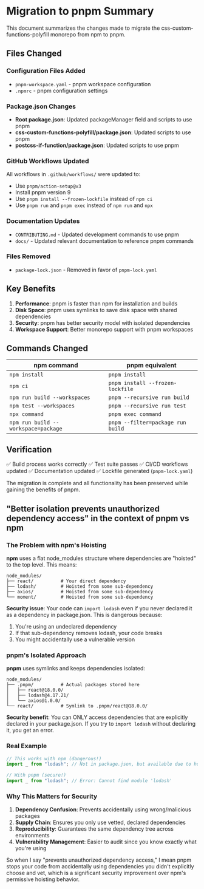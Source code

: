 # Migration to pnpm Summary

This document summarizes the changes made to migrate the css-custom-functions-polyfill monorepo from npm to pnpm.

## Files Changed

### Configuration Files Added

- `pnpm-workspace.yaml` - pnpm workspace configuration
- `.npmrc` - pnpm configuration settings

### Package.json Changes

- **Root package.json**: Updated packageManager field and scripts to use pnpm
- **css-custom-functions-polyfill/package.json**: Updated scripts to use pnpm
- **postcss-if-function/package.json**: Updated scripts to use pnpm

### GitHub Workflows Updated

All workflows in `.github/workflows/` were updated to:

- Use `pnpm/action-setup@v3`
- Install pnpm version 9
- Use `pnpm install --frozen-lockfile` instead of `npm ci`
- Use `pnpm run` and `pnpm exec` instead of `npm run` and `npx`

### Documentation Updates

- `CONTRIBUTING.md` - Updated development commands to use pnpm
- `docs/` - Updated relevant documentation to reference pnpm commands

### Files Removed

- `package-lock.json` - Removed in favor of `pnpm-lock.yaml`

## Key Benefits

1. **Performance**: pnpm is faster than npm for installation and builds
2. **Disk Space**: pnpm uses symlinks to save disk space with shared dependencies
3. **Security**: pnpm has better security model with isolated dependencies
4. **Workspace Support**: Better monorepo support with pnpm workspaces

## Commands Changed

| npm command                         | pnpm equivalent                   |
| ----------------------------------- | --------------------------------- |
| `npm install`                       | `pnpm install`                    |
| `npm ci`                            | `pnpm install --frozen-lockfile`  |
| `npm run build --workspaces`        | `pnpm --recursive run build`      |
| `npm test --workspaces`             | `pnpm --recursive run test`       |
| `npx command`                       | `pnpm exec command`               |
| `npm run build --workspace=package` | `pnpm --filter=package run build` |

## Verification

✅ Build process works correctly
✅ Test suite passes
✅ CI/CD workflows updated
✅ Documentation updated
✅ Lockfile generated (`pnpm-lock.yaml`)

The migration is complete and all functionality has been preserved while gaining the benefits of pnpm.

## "Better isolation prevents unauthorized dependency access" in the context of pnpm vs npm

### The Problem with npm's Hoisting

**npm** uses a flat node_modules structure where dependencies are "hoisted" to the top level. This means:

```text
node_modules/
├── react/          # Your direct dependency
├── lodash/         # Hoisted from some sub-dependency
├── axios/          # Hoisted from some sub-dependency
└── moment/         # Hoisted from some sub-dependency
```

**Security issue**: Your code can `import lodash` even if you never declared it as a dependency in package.json. This is dangerous because:

1. You're using an undeclared dependency
2. If that sub-dependency removes lodash, your code breaks
3. You might accidentally use a vulnerable version

### pnpm's Isolated Approach

**pnpm** uses symlinks and keeps dependencies isolated:

```text
node_modules/
├── .pnpm/          # Actual packages stored here
│   ├── react@18.0.0/
│   ├── lodash@4.17.21/
│   └── axios@1.0.0/
└── react/          # Symlink to .pnpm/react@18.0.0/
```

**Security benefit**: You can ONLY access dependencies that are explicitly declared in your package.json. If you try to `import lodash` without declaring it, you get an error.

### Real Example

```javascript
// This works with npm (dangerous!)
import _ from "lodash"; // Not in package.json, but available due to hoisting

// With pnpm (secure!)
import _ from "lodash"; // Error: Cannot find module 'lodash'
```

### Why This Matters for Security

1. **Dependency Confusion**: Prevents accidentally using wrong/malicious packages
2. **Supply Chain**: Ensures you only use vetted, declared dependencies
3. **Reproducibility**: Guarantees the same dependency tree across environments
4. **Vulnerability Management**: Easier to audit since you know exactly what you're using

So when I say "prevents unauthorized dependency access," I mean pnpm stops your code from accidentally using dependencies you didn't explicitly choose and vet, which is a significant security improvement over npm's permissive hoisting behavior.
